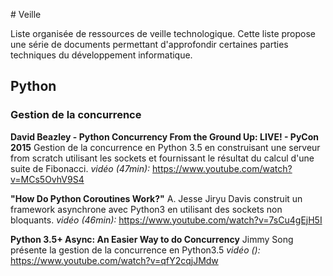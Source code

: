 # Veille

 Liste organisée de ressources de veille technologique.
 Cette liste propose une série de documents permettant d'approfondir certaines parties techniques du développement informatique.

 ## Python

 ### Gestion de la concurrence

**David Beazley - Python Concurrency From the Ground Up: LIVE! - PyCon 2015**
Gestion de la concurrence en Python 3.5 en construisant une serveur from scratch utilisant les sockets et fournissant le résultat du calcul d'une suite de Fibonacci.
*vidéo (47min):* https://www.youtube.com/watch?v=MCs5OvhV9S4

**"How Do Python Coroutines Work?"**
A. Jesse Jiryu Davis construit un framework asynchrone avec Python3 en utilisant des sockets non bloquants.
*vidéo (46min):* https://www.youtube.com/watch?v=7sCu4gEjH5I

**Python 3.5+ Async: An Easier Way to do Concurrency**
Jimmy Song présente la gestion de la concurrence en Python3.5
*vidéo ():* https://www.youtube.com/watch?v=qfY2cqjJMdw
